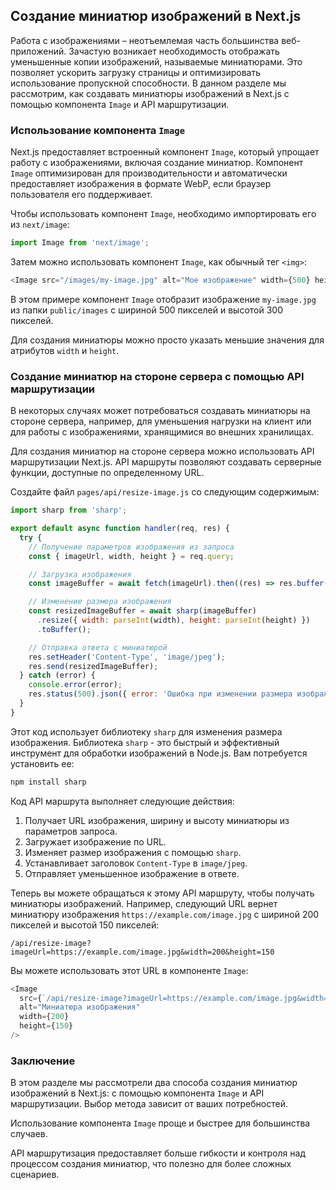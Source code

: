 ## Создание миниатюр изображений в Next.js

Работа с изображениями – неотъемлемая часть большинства веб-приложений. Зачастую возникает необходимость отображать уменьшенные копии изображений, называемые миниатюрами. Это позволяет ускорить загрузку страницы и оптимизировать использование пропускной способности. В данном разделе мы рассмотрим, как создавать миниатюры изображений в Next.js с помощью компонента `Image` и API маршрутизации.

### Использование компонента `Image`

Next.js предоставляет встроенный компонент `Image`, который упрощает работу с изображениями, включая создание миниатюр. Компонент `Image` оптимизирован для производительности и автоматически предоставляет изображения в формате WebP, если браузер пользователя его поддерживает.

Чтобы использовать компонент `Image`, необходимо импортировать его из `next/image`:

```javascript
import Image from 'next/image';
```

Затем можно использовать компонент `Image`, как обычный тег `<img>`:

```javascript
<Image src="/images/my-image.jpg" alt="Мое изображение" width={500} height={300} />
```

В этом примере компонент `Image` отобразит изображение `my-image.jpg` из папки `public/images` с шириной 500 пикселей и высотой 300 пикселей.

Для создания миниатюры можно просто указать меньшие значения для атрибутов `width` и `height`. 

### Создание миниатюр на стороне сервера с помощью API маршрутизации

В некоторых случаях может потребоваться создавать миниатюры на стороне сервера, например, для уменьшения нагрузки на клиент или для работы с изображениями, хранящимися во внешних хранилищах. 

Для создания миниатюр на стороне сервера можно использовать API маршрутизации Next.js. API маршруты позволяют создавать серверные функции, доступные по определенному URL.

Создайте файл `pages/api/resize-image.js` со следующим содержимым:

```javascript
import sharp from 'sharp';

export default async function handler(req, res) {
  try {
    // Получение параметров изображения из запроса
    const { imageUrl, width, height } = req.query;

    // Загрузка изображения
    const imageBuffer = await fetch(imageUrl).then((res) => res.buffer());

    // Изменение размера изображения
    const resizedImageBuffer = await sharp(imageBuffer)
      .resize({ width: parseInt(width), height: parseInt(height) })
      .toBuffer();

    // Отправка ответа с миниатюрой
    res.setHeader('Content-Type', 'image/jpeg');
    res.send(resizedImageBuffer);
  } catch (error) {
    console.error(error);
    res.status(500).json({ error: 'Ошибка при изменении размера изображения' });
  }
}
```

Этот код использует библиотеку `sharp` для изменения размера изображения. Библиотека `sharp` - это быстрый и эффективный инструмент для обработки изображений в Node.js. Вам потребуется установить ее:

```bash
npm install sharp
```

Код API маршрута выполняет следующие действия:

1. Получает URL изображения, ширину и высоту миниатюры из параметров запроса.
2. Загружает изображение по URL.
3. Изменяет размер изображения с помощью `sharp`.
4. Устанавливает заголовок `Content-Type` в `image/jpeg`.
5. Отправляет уменьшенное изображение в ответе.

Теперь вы можете обращаться к этому API маршруту, чтобы получать миниатюры изображений. Например, следующий URL вернет миниатюру изображения `https://example.com/image.jpg` с шириной 200 пикселей и высотой 150 пикселей:

```
/api/resize-image?imageUrl=https://example.com/image.jpg&width=200&height=150
```

Вы можете использовать этот URL в компоненте `Image`:

```javascript
<Image
  src={`/api/resize-image?imageUrl=https://example.com/image.jpg&width=200&height=150`}
  alt="Миниатюра изображения"
  width={200}
  height={150}
/>
```

### Заключение

В этом разделе мы рассмотрели два способа создания миниатюр изображений в Next.js: с помощью компонента `Image` и API маршрутизации. Выбор метода зависит от ваших потребностей. 

Использование компонента `Image` проще и быстрее для большинства случаев. 

API маршрутизация предоставляет больше гибкости и контроля над процессом создания миниатюр, что полезно для более сложных сценариев. 
